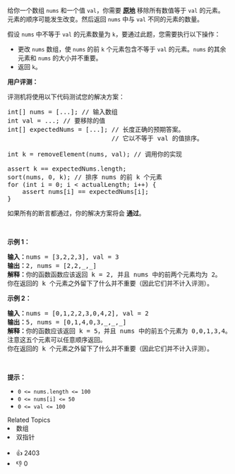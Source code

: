 <p>给你一个数组 <code>nums</code><em>&nbsp;</em>和一个值 <code>val</code>，你需要 <strong><a href="https://baike.baidu.com/item/%E5%8E%9F%E5%9C%B0%E7%AE%97%E6%B3%95" target="_blank">原地</a></strong> 移除所有数值等于&nbsp;<code>val</code><em>&nbsp;</em>的元素。元素的顺序可能发生改变。然后返回&nbsp;<code>nums</code>&nbsp;中与&nbsp;<code>val</code>&nbsp;不同的元素的数量。</p>

<p>假设 <code>nums</code> 中不等于 <code>val</code> 的元素数量为 <code>k</code>，要通过此题，您需要执行以下操作：</p>

<ul> 
 <li>更改 <code>nums</code> 数组，使 <code>nums</code> 的前 <code>k</code> 个元素包含不等于 <code>val</code> 的元素。<code>nums</code> 的其余元素和 <code>nums</code> 的大小并不重要。</li> 
 <li>返回 <code>k</code>。</li> 
</ul>

<p><strong>用户评测：</strong></p>

<p>评测机将使用以下代码测试您的解决方案：</p>

<pre>
int[] nums = [...]; // 输入数组
int val = ...; // 要移除的值
int[] expectedNums = [...]; // 长度正确的预期答案。
                            // 它以不等于 val 的值排序。

int k = removeElement(nums, val); // 调用你的实现

assert k == expectedNums.length;
sort(nums, 0, k); // 排序 nums 的前 k 个元素
for (int i = 0; i &lt; actualLength; i++) {
    assert nums[i] == expectedNums[i];
}</pre>

<p>如果所有的断言都通过，你的解决方案将会 <strong>通过</strong>。</p>

<p>&nbsp;</p>

<p><strong>示例 1：</strong></p>

<pre>
<strong>输入：</strong>nums = [3,2,2,3], val = 3
<strong>输出：</strong>2, nums = [2,2,_,_]
<strong>解释：</strong>你的函数函数应该返回 k = 2, 并且 nums<em> </em>中的前两个元素均为 2。
你在返回的 k 个元素之外留下了什么并不重要（因此它们并不计入评测）。</pre>

<p><strong>示例 2：</strong></p>

<pre>
<strong>输入：</strong>nums = [0,1,2,2,3,0,4,2], val = 2
<strong>输出：</strong>5, nums = [0,1,4,0,3,_,_,_]
<strong>解释：</strong>你的函数应该返回 k = 5，并且 nums 中的前五个元素为 0,0,1,3,4。
注意这五个元素可以任意顺序返回。
你在返回的 k 个元素之外留下了什么并不重要（因此它们并不计入评测）。
</pre>

<p>&nbsp;</p>

<p><strong>提示：</strong></p>

<ul> 
 <li><code>0 &lt;= nums.length &lt;= 100</code></li> 
 <li><code>0 &lt;= nums[i] &lt;= 50</code></li> 
 <li><code>0 &lt;= val &lt;= 100</code></li> 
</ul>

<div><div>Related Topics</div><div><li>数组</li><li>双指针</li></div></div><br><div><li>👍 2403</li><li>👎 0</li></div>